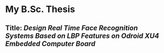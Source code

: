 # **My B.Sc. Thesis**
## Title:  *Design Real Time Face Recognition Systems Based on LBP Features on Odroid XU4 Embedded Computer Board*
